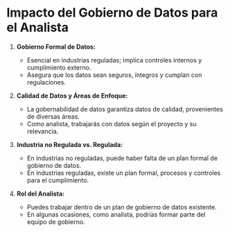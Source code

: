 # Impacto del Gobierno de Datos para el Analista

1. **Gobierno Formal de Datos:**
   - Esencial en industrias reguladas; implica controles internos y cumplimiento externo.
   - Asegura que los datos sean seguros, íntegros y cumplan con regulaciones.

2. **Calidad de Datos y Áreas de Enfoque:**
   - La gobernabilidad de datos garantiza datos de calidad, provenientes de diversas áreas.
   - Como analista, trabajarás con datos según el proyecto y su relevancia.

3. **Industria no Regulada vs. Regulada:**
   - En industrias no reguladas, puede haber falta de un plan formal de gobierno de datos.
   - En industrias reguladas, existe un plan formal, procesos y controles para el cumplimiento.

4. **Rol del Analista:**
   - Puedes trabajar dentro de un plan de gobierno de datos existente.
   - En algunas ocasiones, como analista, podrías formar parte del equipo de gobierno.
